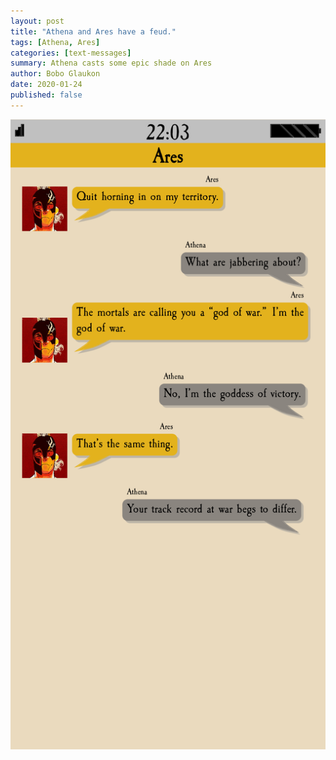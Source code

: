 ```yaml
---
layout: post
title: "Athena and Ares have a feud."
tags: [Athena, Ares]
categories: [text-messages]
summary: Athena casts some epic shade on Ares
author: Bobo Glaukon
date: 2020-01-24
published: false
---
```


![Athena casts epic shade on Ares.](/assets/img/godofwar.png)
